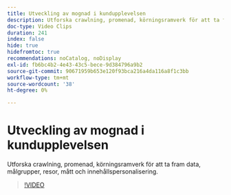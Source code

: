 ```yaml
---
title: Utveckling av mognad i kundupplevelsen
description: Utforska crawlning, promenad, körningsramverk för att ta fram data, målgrupper, resor, mått och innehållspersonalisering.
doc-type: Video Clips
duration: 241
index: false
hide: true
hidefromtoc: true
recommendations: noCatalog, noDisplay
exl-id: fb6bc4b2-4e43-43c5-bece-9d384796a9b2
source-git-commit: 90671959b653e120f93bca216a4da116a8f1c3bb
workflow-type: tm+mt
source-wordcount: '38'
ht-degree: 0%

---
```


# Utveckling av mognad i kundupplevelsen

Utforska crawlning, promenad, körningsramverk för att ta fram data, målgrupper, resor, mått och innehållspersonalisering.

<!-- 85_S651_3442537_240_evolving-customer-experience-maturity -->
>[!VIDEO](https://video.tv.adobe.com/v/3460173/?learn=on&enablevpops=true&captions=swe)
